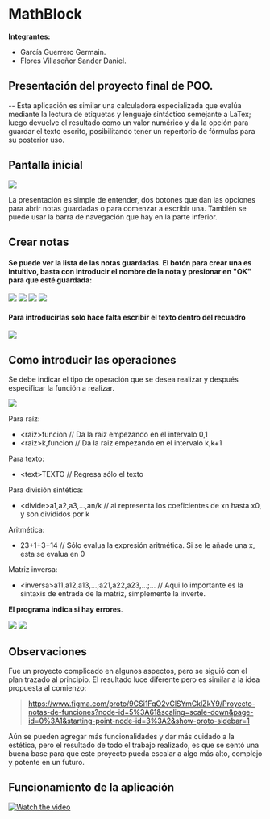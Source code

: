 # MathBlock

**Integrantes:**
- García Guerrero Germain.
- Flores Villaseñor Sander Daniel.

## Presentación del proyecto final de POO.
--
Esta aplicación es similar una calculadora especializada que evalúa mediante la lectura de etiquetas y lenguaje sintáctico semejante a LaTex; luego devuelve el resultado como un valor numérico y da la opción para guardar el texto escrito, posibilitando tener un repertorio de fórmulas para su posterior uso.

## Pantalla inicial 
![](https://github.com/Ger-dot-m/didactic-broccoli/blob/main/Capturas%20de%20funcionamiento/image_2021-12-10_14-38-27.png)

La presentación es simple de entender, dos botones que dan las opciones para abrir notas guardadas o para comenzar a escribir una. También se puede usar la barra de navegación que hay en la parte inferior.

## Crear notas
#### Se puede ver la lista de las notas guardadas. El botón para crear una es intuitivo, basta con introducir el nombre de la nota y presionar en "OK" para que esté guardada:
![](https://github.com/Ger-dot-m/didactic-broccoli/blob/main/Capturas%20de%20funcionamiento/image_2021-12-10_14-38-50.png)
![](https://github.com/Ger-dot-m/didactic-broccoli/blob/main/Capturas%20de%20funcionamiento/image_2021-12-10_14-39-05.png)
![](https://github.com/Ger-dot-m/didactic-broccoli/blob/main/Capturas%20de%20funcionamiento/image_2021-12-10_14-39-25.png)
![](https://github.com/Ger-dot-m/didactic-broccoli/blob/main/Capturas%20de%20funcionamiento/image_2021-12-10_14-39-35.png)
#### Para introducirlas solo hace falta escribir el texto dentro del recuadro 
![](https://github.com/Ger-dot-m/didactic-broccoli/blob/main/Capturas%20de%20funcionamiento/image_2021-12-10_14-39-49.png)

## Como introducir las operaciones

Se debe indicar el tipo de operación que se desea realizar y después especificar la función a realizar.

![](https://github.com/Ger-dot-m/didactic-broccoli/blob/main/Capturas%20de%20funcionamiento/image_2021-12-10_14-40-16.png)

Para raíz:
- \<raiz>funcion // Da la raiz empezando en el intervalo 0,1
- \<raiz>k,funcion  // Da la raiz empezando en el intervalo k,k+1

Para texto:
- \<text>TEXTO // Regresa sólo el texto

Para división sintética:
- \<divide>a1,a2,a3,...,an/k // ai representa los coeficientes de xn hasta x0, y son divididos por k

Aritmética:
- 23+1+3+14 // Sólo evalua la expresión aritmética. Si se le añade una x, esta se evalua en 0

Matriz inversa:
- \<inversa>a11,a12,a13,...;a21,a22,a23,...;... // Aqui lo importante es la sintaxis de entrada de la matriz, simplemente la inverte.

**El programa indica si hay errores**.
  
![](https://github.com/Ger-dot-m/didactic-broccoli/blob/main/Capturas%20de%20funcionamiento/image_2021-12-10_14-41-56.png)
![](https://github.com/Ger-dot-m/didactic-broccoli/blob/main/Capturas%20de%20funcionamiento/image_2021-12-10_16-33-59.png)

## Observaciones

Fue un proyecto complicado en algunos aspectos, pero se siguió con el plan trazado al principio. El resultado luce diferente pero es similar a la idea propuesta al comienzo:
> https://www.figma.com/proto/9CSi1FgO2vClSYmCklZkY9/Proyecto-notas-de-funciones?node-id=5%3A61&scaling=scale-down&page-id=0%3A1&starting-point-node-id=3%3A2&show-proto-sidebar=1

Aún se pueden agregar más funcionalidades y dar más cuidado a la estética, pero el resultado de todo el trabajo realizado, es que se sentó una buena base para que este proyecto pueda escalar a algo más alto, complejo y potente en un futuro.

## Funcionamiento de la aplicación
[![Watch the video](https://i.imgur.com/vKb2F1B.png)](https://youtu.be/2xw7m85dAb4)
